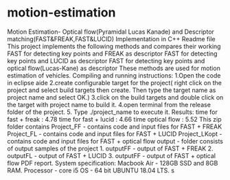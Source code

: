 # motion-estimation
Motion Estimation- Optical flow(Pyramidal Lucas Kanade) and Descriptor matching(FAST&amp;FREAK,FAST&amp;LUCID) Implementation in C++ Readme file  This project implements the following methods and compares their working  FAST for detecting key points and FREAK as descriptor FAST for detecting key points and LUCID as descriptor FAST for detecting key points and optical flow(Lucas-Kane) as descriptor These methods are used for motion estimation of vehicles. Compiling and running instructions: 1.Open the code in eclipse aide 2.create configurable target for the project( right click on the project and select build targets then create. Then type the target name as project name and select OK.) 3.click on the build targets and double click on the target with project name to build it. 4.open terminal from the release folder of the project. 5. Type ./project_name to execute it.  Results: time for fast + freak : 4.78 time for fast + lucid : 4.66 time optical flow : 5.52  This zip folder contains Project_FF - contains code and input files for FAST + FREAK Project_FL - contains code and input files for FAST + LUCID Project_LKopt - contains code and input files for FAST + optical flow output - folder consists of output samples of the project 1. outputFF - output of FAST + FREAK 2. outputFL - output of FAST + LUCID 3. outputFF - output of FAST + optical flow PDF report.  System specification: Macbook Air - 128GB SSD and 8GB RAM. Processor - core i5 OS - 64 bit UBUNTU 18.04 LTS. s
